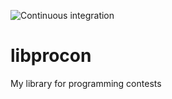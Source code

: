 ![Continuous integration](https://github.com/magurotuna/libprocon/workflows/Continuous%20integration/badge.svg)

# libprocon
My library for programming contests
